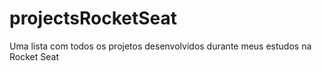 # projectsRocketSeat
Uma lista com todos os projetos desenvolvidos durante meus estudos na Rocket Seat
